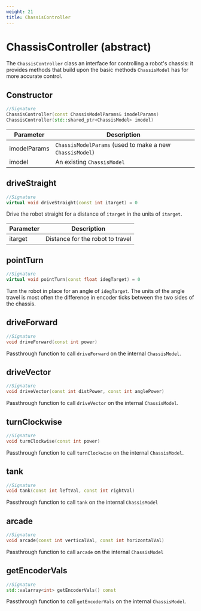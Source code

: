 ```yaml
---
weight: 21
title: ChassisController
---
```


# ChassisController (abstract)

The `ChassisController` class an interface for controlling a robot's chassis: it provides methods that build upon the basic methods `ChassisModel` has for more accurate control.

## Constructor

```c++
//Signature
ChassisController(const ChassisModelParams& imodelParams)
ChassisController(std::shared_ptr<ChassisModel> imodel)
```

Parameter | Description
----------|------------
imodelParams | `ChassisModelParams` (used to make a new `ChassisModel`)
imodel | An existing `ChassisModel`

## driveStraight

```c++
//Signature
virtual void driveStraight(const int itarget) = 0
```

Drive the robot straight for a distance of `itarget` in the units of `itarget`.

Parameter | Description
----------|------------
itarget | Distance for the robot to travel

## pointTurn

```c++
//Signature
virtual void pointTurn(const float idegTarget) = 0
```

Turn the robot in place for an angle of `idegTarget`. The units of the angle travel is most often the difference in encoder ticks between the two sides of the chassis.

## driveForward

```c++
//Signature
void driveForward(const int power)
```

Passthrough function to call `driveForward` on the internal `ChassisModel`.

## driveVector

```c++
//Signature
void driveVector(const int distPower, const int anglePower)
```

Passthrough function to call `driveVector` on the internal `ChassisModel`.

## turnClockwise

```c++
//Signature
void turnClockwise(const int power)
```

Passthrough function to call `turnClockwise` on the internal `ChassisModel`.

## tank

```c++
//Signature
void tank(const int leftVal, const int rightVal)
```

Passthrough function to call `tank` on the internal `ChassisModel`

## arcade

```c++
//Signature
void arcade(const int verticalVal, const int horizontalVal)
```

Passthrough function to call `arcade` on the internal `ChassisModel`

## getEncoderVals

```c++
//Signature
std::valarray<int> getEncoderVals() const
```

Passthrough function to call `getEncoderVals` on the internal `ChassisModel`.
